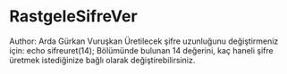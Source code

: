 # RastgeleSifreVer
Author: Arda Gürkan Vuruşkan
Üretilecek şifre uzunluğunu değiştirmeniz için:
  echo sifreuret(14);
Bölümünde bulunan 14 değerini, kaç haneli şifre üretmek istediğinize bağlı olarak değiştirebilirsiniz.
